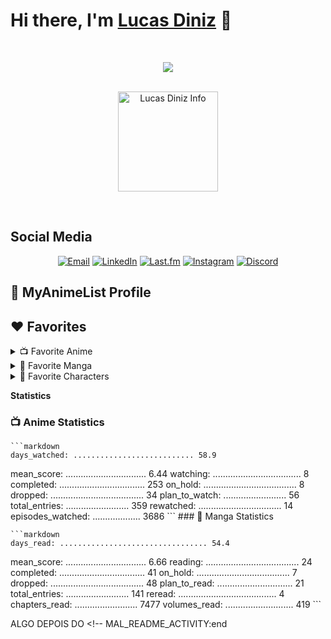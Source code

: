 # Hi there, I'm [Lucas Diniz](#) 👋
&nbsp;

<p align="center">
   <a href="https://skillicons.dev">
    <img src="https://skillicons.dev/icons?i=js,html,css,ae,aws,arduino,blender,c,docker,figma,bots,ai,jquery,mongodb,mysql,nextjs,nodejs,npm,ps,pr,py,react,redux,tailwind,ts,unreal,vite&perline=9" />
  </a>
 </p>
&nbsp;

<div align="center">
<img align="center" alt="Lucas Diniz Info" height=160 src="https://github-readme-stats.vercel.app/api/top-langs/?username=LucasHenriqueDiniz&layout=compact&rank_icon=github&hide_rank=true&theme=nord&show_icons=true">
</div>


&nbsp;

<!-- Connect with me -->

## Social Media

<p align="center">
  <a href="mailto:lucas.diniz.hdo@gmail.com"><img src="https://img.shields.io/badge/Gmail-D14836?style=for-the-badge&logo=gmail&logoColor=white" alt="Email"/></a>
  <a href="https://www.linkedin.com/in/lucas-diniz-ostroski/"><img src="https://img.shields.io/badge/LinkedIn-0077B5?style=for-the-badge&logo=linkedin&logoColor=white" alt="LinkedIn"/></a>
  <a href="https://www.last.fm/pt/user/Amayacrab"><img src="https://img.shields.io/badge/last.fm-D51007?style=for-the-badge&logo=last.fm&logoColor=white" alt="Last.fm"/></a>
  <a href="https://www.instagram.com/lucasdinizostroski/"><img src="https://img.shields.io/badge/Instagram-E4405F?style=for-the-badge&logo=instagram&logoColor=white" alt="Instagram"/></a>
  <a href="https://discord.gg/GUMxfxHc"><img src="https://img.shields.io/badge/Discord-5865F2?style=for-the-badge&logo=discord&logoColor=white" alt="Discord"/></a>
</p>

<!-- MAL_README_ACTIVITY:start -->

## 🔸 MyAnimeList Profile

## ❤️ Favorites
<details><summary>📺 Favorite Anime</summary><p align="center" width="100%"><a width="100%" href="https://myanimelist.net/anime/5081/Bakemonogatari" overflow="hidden"><img src="https://cdn.myanimelist.net/images/anime/11/75274.webp?s=950c09e4c176ebfb7536962be2b1bae5" alt="Bakemonogatari" width="20%" height="240" max-width="20%" max-height="240" title="Bakemonogatari" /></a><a width="100%" href="https://myanimelist.net/anime/1698/Nodame_Cantabile" overflow="hidden"><img src="https://cdn.myanimelist.net/images/anime/9/11986.webp?s=e586004bf43e678f7a93a301859adf1b" alt="Nodame Cantabile" width="20%" height="240" max-width="20%" max-height="240" title="Nodame Cantabile" /></a><a width="100%" href="https://myanimelist.net/anime/4224/Toradora" overflow="hidden"><img src="https://cdn.myanimelist.net/images/anime/13/22128.webp?s=fa7d47bc3bec4cd26d628c5760228c99" alt="Toradora!" width="20%" height="240" max-width="20%" max-height="240" title="Toradora!" /></a><a width="100%" href="https://myanimelist.net/anime/3702/Detroit_Metal_City" overflow="hidden"><img src="https://cdn.myanimelist.net/images/anime/3/9853.webp?s=d573d17bf570bef4da8adde3d5139da6" alt="Detroit Metal City" width="20%" height="240" max-width="20%" max-height="240" title="Detroit Metal City" /></a><a width="100%" href="https://myanimelist.net/anime/30831/Kono_Subarashii_Sekai_ni_Shukufuku_wo" overflow="hidden"><img src="https://cdn.myanimelist.net/images/anime/1895/142748.webp?s=725fe8c638210f856406b86149af016e" alt="Kono Subarashii Sekai ni Shukufuku wo!" width="20%" height="240" max-width="20%" max-height="240" title="Kono Subarashii Sekai ni Shukufuku wo!" /></a></p></details><details><summary>📖 Favorite Manga</summary><p align="center" width="100%"><a width="100%" href="https://myanimelist.net/manga/14893/Monogatari_Series__First_Season" overflow="hidden"><img src="https://cdn.myanimelist.net/images/manga/2/279887.webp?s=56fb228c092b690f9014afcbbe2ce548" alt="Monogatari Series: First Season" width="20%" height="240" max-width="20%" max-height="240" title="Monogatari Series: First Season" /></a><a width="100%" href="https://myanimelist.net/manga/28533/Watashi_ga_Motenai_no_wa_Dou_Kangaetemo_Omaera_ga_Warui" overflow="hidden"><img src="https://cdn.myanimelist.net/images/manga/5/63521.webp?s=bab4088dfa68ddad739a3d52bc1140b3" alt="Watashi ga Motenai no wa Dou Kangaetemo Omaera ga Warui!" width="20%" height="240" max-width="20%" max-height="240" title="Watashi ga Motenai no wa Dou Kangaetemo Omaera ga Warui!" /></a><a width="100%" href="https://myanimelist.net/manga/93516/SQ__Begin_W_Your_Name" overflow="hidden"><img src="https://cdn.myanimelist.net/images/manga/3/165495.webp?s=a4e234007e6bf094a588a9051416b6e1" alt="SQ: Begin W/Your Name!" width="20%" height="240" max-width="20%" max-height="240" title="SQ: Begin W/Your Name!" /></a><a width="100%" href="https://myanimelist.net/manga/102997/Saotome_Senshu_Hitakakusu" overflow="hidden"><img src="https://cdn.myanimelist.net/images/manga/1/189746.webp?s=9b6f15b5d41c6afca9b438698528ad5a" alt="Saotome Senshu, Hitakakusu" width="20%" height="240" max-width="20%" max-height="240" title="Saotome Senshu, Hitakakusu" /></a><a width="100%" href="https://myanimelist.net/manga/31/Lovely★Complex" overflow="hidden"><img src="https://cdn.myanimelist.net/images/manga/1/209659.webp?s=7ccf416ea0711f702a361c90fd258603" alt="Lovely★Complex" width="20%" height="240" max-width="20%" max-height="240" title="Lovely★Complex" /></a></p></details><details><summary>🌸 Favorite Characters</summary><p align="center" width="100%"><a width="100%" href="https://myanimelist.net/character/22037/Hitagi_Senjougahara" overflow="hidden"><img src="https://cdn.myanimelist.net/images/characters/11/287902.webp?s=559b750212c5338e987b3d0ebac9d810" alt="Senjougahara, Hitagi" width="20%" height="240" max-width="20%" max-height="240" title="Senjougahara, Hitagi" /></a><a width="100%" href="https://myanimelist.net/character/1185/Megumi_Noda" overflow="hidden"><img src="https://cdn.myanimelist.net/images/characters/11/92497.webp?s=f8d450c55e9f47ee9b6cb93c9cb5a098" alt="Noda, Megumi" width="20%" height="240" max-width="20%" max-height="240" title="Noda, Megumi" /></a><a width="100%" href="https://myanimelist.net/character/12064/Taiga_Aisaka" overflow="hidden"><img src="https://cdn.myanimelist.net/images/characters/11/514086.webp?s=87920301db499bb344d2efd437699bc4" alt="Aisaka, Taiga" width="20%" height="240" max-width="20%" max-height="240" title="Aisaka, Taiga" /></a><a width="100%" href="https://myanimelist.net/character/22054/Suruga_Kanbaru" overflow="hidden"><img src="https://cdn.myanimelist.net/images/characters/11/222449.webp?s=807b29db48805d06f863451ae8b44d27" alt="Kanbaru, Suruga" width="20%" height="240" max-width="20%" max-height="240" title="Kanbaru, Suruga" /></a><a width="100%" href="https://myanimelist.net/character/50057/Tomoko_Kuroki" overflow="hidden"><img src="https://cdn.myanimelist.net/images/characters/15/212635.webp?s=d3756e5ae6e0e0f03736ba6f464227a2" alt="Kuroki, Tomoko" width="20%" height="240" max-width="20%" max-height="240" title="Kuroki, Tomoko" /></a><a width="100%" href="https://myanimelist.net/character/153859/Yae_Saotome" overflow="hidden"><img src="https://cdn.myanimelist.net/images/characters/12/538425.webp?s=6fcca0ca41d34078b13f35c57dd80804" alt="Saotome, Yae" width="20%" height="240" max-width="20%" max-height="240" title="Saotome, Yae" /></a><a width="100%" href="https://myanimelist.net/character/6977/Sawako_Kuronuma" overflow="hidden"><img src="https://cdn.myanimelist.net/images/characters/6/120945.webp?s=b66012c0e8676ef7a444e429ed06e184" alt="Kuronuma, Sawako" width="20%" height="240" max-width="20%" max-height="240" title="Kuronuma, Sawako" /></a></p></details>

**Statistics**
### 📺 Anime Statistics

    ```markdown
    days_watched: ........................... 58.9
mean_score: ................................ 6.44
watching: ................................... 8
completed: .................................. 253
on_hold: ..................................... 8
dropped: ..................................... 34
plan_to_watch: ......................... 56
total_entries: ......................... 359
rewatched: ................................. 14
episodes_watched: ................... 3686
    ```
    ### 📖 Manga Statistics

    ```markdown
    days_read: ................................. 54.4
mean_score: ................................ 6.66
reading: ..................................... 24
completed: .................................. 41
on_hold: ..................................... 7
dropped: ..................................... 48
plan_to_read: .............................. 21
total_entries: ......................... 141
reread: ....................................... 4
chapters_read: ......................... 7477
volumes_read: ........................... 419
    ```
    


<!-- MAL_README_ACTIVITY:end -->



ALGO DEPOIS DO <!-- MAL_README_ACTIVITY:end 
